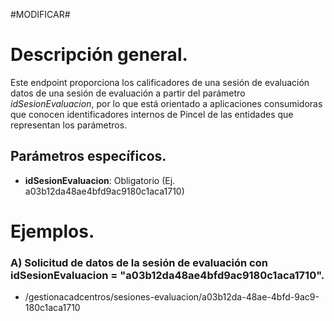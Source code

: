 #MODIFICAR#


# Descripción general.

Este endpoint proporciona los calificadores de una sesión de evaluación
datos de una sesión de evaluación a partir del parámetro *idSesionEvaluacion*, por lo que está orientado a aplicaciones consumidoras que conocen identificadores internos de Pincel de las entidades que representan los parámetros.

## Parámetros específicos.

* **idSesionEvaluacion**: Obligatorio (Ej. a03b12da48ae4bfd9ac9180c1aca1710)

# Ejemplos.
### A) Solicitud de datos de la sesión de evaluación con idSesionEvaluacion = "a03b12da48ae4bfd9ac9180c1aca1710".
* /gestionacadcentros/sesiones-evaluacion/a03b12da-48ae-4bfd-9ac9-180c1aca1710
